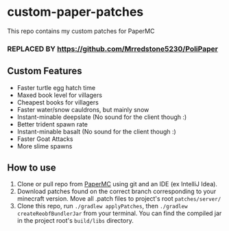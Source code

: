 # custom-paper-patches
This repo contains my custom patches for PaperMC

### REPLACED BY https://github.com/Mrredstone5230/PoliPaper


Custom Features
------
* Faster turtle egg hatch time
* Maxed book level for villagers
* Cheapest books for villagers
* Faster water/snow cauldrons, but mainly snow
* Instant-minable deepslate (No sound for the client though :\)
* Better trident spawn rate
* Instant-minable basalt (No sound for the client though :\)
* Faster Goat Attacks
* More slime spawns

How to use
------
1. Clone or pull repo from [PaperMC](https://github.com/PaperMC/Paper) using git and an IDE (ex IntelliJ Idea).
2. Download patches found on the correct branch corresponding to your minecraft version. Move all .patch files to project's root `patches/server/`
3. Clone this repo, run `./gradlew applyPatches`, then `./gradlew createReobfBundlerJar` from your terminal. You can find the compiled jar in the project root's `build/libs` directory.
